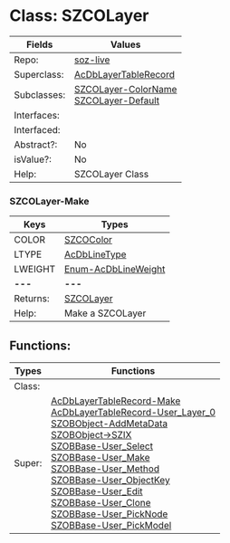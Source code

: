 
# Class:	SZCOLayer

| Fields | Values |
| --------- | --------- |
| Repo: | [soz-live](/repos/soz-live.html) |
| Superclass: | [AcDbLayerTableRecord](AcDbLayerTableRecord.html) |
| Subclasses: | [SZCOLayer-ColorName](SZCOLayer-ColorName.html) <br> [SZCOLayer-Default](SZCOLayer-Default.html) |
| Interfaces: |  |
| Interfaced: |  |
| Abstract?: | No |
| isValue?: | No |
| Help: | SZCOLayer Class |

### SZCOLayer-Make

| Keys | Types |
| --------- | --------- |
| COLOR | [SZCOColor](SZCOColor.html) |
| LTYPE | [AcDbLineType](AcDbLineType.html) |
| LWEIGHT | [Enum-AcDbLineWeight](Enum-AcDbLineWeight.html) |
| **---** | **---** |
| Returns: | [SZCOLayer](SZCOLayer.html) |
| Help: | Make a SZCOLayer |


## Functions:

| Types | Functions |
| --------- | --------- |
| Class: |  |
| Super: | [AcDbLayerTableRecord-Make](AcDbLayerTableRecord.html) <br> [AcDbLayerTableRecord-User_Layer_0](AcDbLayerTableRecord.html) <br> [SZOBObject-AddMetaData](SZOBObject.html) <br> [SZOBObject->SZIX](SZOBObject.html) <br> [SZOBBase-User_Select](SZOBBase.html) <br> [SZOBBase-User_Make](SZOBBase.html) <br> [SZOBBase-User_Method](SZOBBase.html) <br> [SZOBBase-User_ObjectKey](SZOBBase.html) <br> [SZOBBase-User_Edit](SZOBBase.html) <br> [SZOBBase-User_Clone](SZOBBase.html) <br> [SZOBBase-User_PickNode](SZOBBase.html) <br> [SZOBBase-User_PickModel](SZOBBase.html) |


